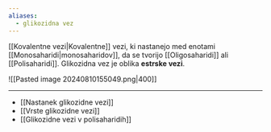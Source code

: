 ```yaml
---
aliases:
  - glikozidna vez
---
```

[[Kovalentne vezi|Kovalentne]] vezi, ki nastanejo med enotami [[Monosaharidi|monosaharidov]], da se tvorijo [[Oligosaharidi]] ali [[Polisaharidi]]. Glikozidna vez je oblika **estrske vezi**.

![[Pasted image 20240810155049.png|400]]

---

- [[Nastanek glikozidne vezi]]
- [[Vrste glikozidne vezi]]
- [[Glikozidne vezi v polisaharidih]]